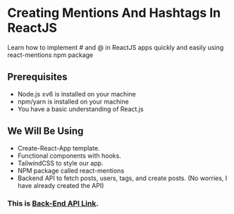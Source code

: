 # Creating Mentions And Hashtags In ReactJS

Learn how to implement # and @ in ReactJS apps quickly and easily using react-mentions npm package

## Prerequisites
- Node.js ≥v6 is installed on your machine
- npm/yarn is installed on your machine
- You have a basic understanding of React.js

## We Will Be Using
- Create-React-App template.
- Functional components with hooks.
- TailwindCSS to style our app.
- NPM package called react-mentions
- Backend API to fetch posts, users, tags, and create posts. (No worries, I have already created the API)

### This is [Back-End API Link](https://hashtags-and-mentions-server.onrender.com/api).
